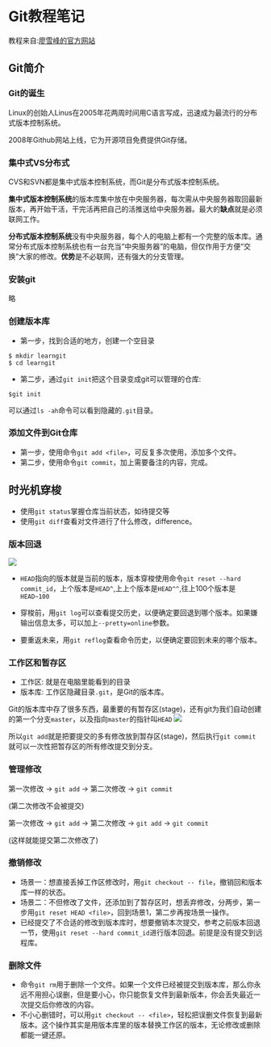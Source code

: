 # Git教程笔记
教程来自:[廖雪峰的官方网站](https://www.liaoxuefeng.com/wiki/0013739516305929606dd18361248578c67b8067c8c017b000)
## Git简介
### Git的诞生
Linux的创始人Linus在2005年花两周时间用C语言写成，迅速成为最流行的分布式版本控制系统。

2008年Github网站上线，它为开源项目免费提供Git存储。

### 集中式VS分布式
CVS和SVN都是集中式版本控制系统，而Git是分布式版本控制系统。

**集中式版本控制系统**的版本库集中放在中央服务器，每次需从中央服务器取回最新版本，再开始干活，干完活再把自己的活推送给中央服务器。最大的**缺点**就是必须联网工作。

**分布式版本控制系统**没有中央服务器，每个人的电脑上都有一个完整的版本库。通常分布式版本控制系统也有一台充当“中央服务器”的电脑，但仅作用于方便“交换”大家的修改。**优势**是不必联网，还有强大的分支管理。

### 安装git
略
### 创建版本库
* 第一步，找到合适的地方，创建一个空目录

```
$ mkdir learngit
$ cd learngit
```
* 第二步，通过`git init`把这个目录变成git可以管理的仓库:

```
$git init
```
可以通过`ls -ah`命令可以看到隐藏的`.git`目录。

### 添加文件到Git仓库
* 第一步，使用命令`git add <file>`，可反复多次使用，添加多个文件。
* 第二步，使用命令`git commit`，加上需要备注的内容，完成。

## 时光机穿梭
* 使用`git status`掌握仓库当前状态，如待提交等
* 使用`git diff`查看对文件进行了什么修改，difference。

### 版本回退
![](https://cdn.liaoxuefeng.com/cdn/files/attachments/001384907584977fc9d4b96c99f4b5f8e448fbd8589d0b2000/0)
* `HEAD`指向的版本就是当前的版本，版本穿梭使用命令`git reset --hard commit_id`，上个版本是`HEAD^`,上上个版本是`HEAD^^`,往上100个版本是`HEAD~100`

* 穿梭前，用`git log`可以查看提交历史，以便确定要回退到哪个版本。如果嫌输出信息太多，可以加上`--pretty=online`参数。

* 要重返未来，用`git reflog`查看命令历史，以便确定要回到未来的哪个版本。
### 工作区和暂存区
* 工作区: 就是在电脑里能看到的目录
* 版本库: 工作区隐藏目录`.git`，是Git的版本库。

Git的版本库中存了很多东西，最重要的有暂存区(stage)，还有git为我们自动创建的第一个分支`master`，以及指向`master`的指针叫`HEAD`
![](https://cdn.liaoxuefeng.com/cdn/files/attachments/001384907702917346729e9afbf4127b6dfbae9207af016000/0)

所以`git add`就是把要提交的多有修改放到暂存区(stage)，然后执行`git commit`就可以一次性把暂存区的所有修改提交到分支。

### 管理修改
第一次修改 -> `git add` -> 第二次修改 -> `git commit`

(第二次修改不会被提交)

第一次修改 -> `git add` -> 第二次修改 -> `git add` -> `git commit`

(这样就能提交第二次修改了)

### 撤销修改
* 场景一：想直接丢掉工作区修改时，用`git checkout -- file`，撤销回和版本库一样的状态。
* 场景二：不但修改了文件，还添加到了暂存区时，想丢弃修改，分两步，第一步用`git reset HEAD <file>`，回到场景1，第二步再按场景一操作。
* 已经提交了不合适的修改到版本库时，想要撤销本次提交，参考之前版本回退一节，使用`git reset --hard commit_id`进行版本回退。前提是没有提交到远程库。

### 删除文件
* 命令`git rm`用于删除一个文件。如果一个文件已经被提交到版本库，那么你永远不用担心误删，但是要小心，你只能恢复文件到最新版本，你会丢失最近一次提交后你修改的内容。
* 不小心删错时，可以用`git checkout -- <file>`，轻松把误删文件恢复到最新版本。这个操作其实是用版本库里的版本替换工作区的版本，无论修改或删除都能一键还原。
